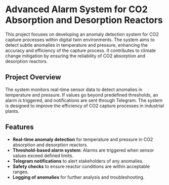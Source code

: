 # Advanced Alarm System for CO2 Absorption and Desorption Reactors

This project focuses on developing an anomaly detection system for CO2 capture processes within digital twin environments. The system aims to detect subtle anomalies in temperature and pressure, enhancing the accuracy and efficiency of the capture process. It contributes to climate change mitigation by ensuring the reliability of CO2 absorption and desorption reactors.

## Project Overview

The system monitors real-time sensor data to detect anomalies in temperature and pressure. If values go beyond predefined thresholds, an alarm is triggered, and notifications are sent through Telegram. The system is designed to improve the efficiency of CO2 capture processes in industrial plants.

## Features
- **Real-time anomaly detection** for temperature and pressure in CO2 absorption and desorption reactors.
- **Threshold-based alarm system**: Alarms are triggered when sensor values exceed defined limits.
- **Telegram notifications** to alert stakeholders of any anomalies.
- **Safety checks** to ensure reactor conditions are within acceptable ranges.
- **Logging of anomalies** for further analysis and troubleshooting.

